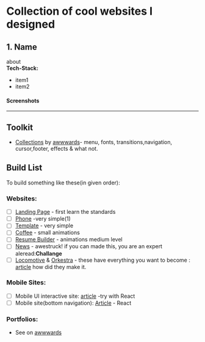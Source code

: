# Collection of cool websites I designed


## 1. Name
about
<br>**Tech-Stack:**
* item1
* item2
#### Screenshots

<hr>



## Toolkit
* [Collections](https://www.awwwards.com/collections/) by [awwwards](https://www.awwwards.com)- menu, fonts, transitions,navigation, cursor,footer, effects & what not.

## Build List
To build something like these(in given order):
### Websites:
* [ ] [Landing Page](https://demo.tutorialzine.com/2016/06/freebie-landing-page-template-with-flexbox/) - first learn the standards
* [ ] [Phone](https://www.revols.com/) -very simple(1)
* [ ] [Template](https://toi.io/) - very simple
* [ ] [Coffee](https://us.camposcoffee.com/) - small animations
* [ ] [Resume Builder](https://www.wozber.com/us) - animations medium level
* [ ] [News](https://www.bundle.app/en/contact) - awestruck! if you can made this, you are an expert aleread:**Challange**
* [ ] [Locomotive](https://locomotive.ca/en/play) & [Orkestra](https://orkestra.ca/en/homepage) - these have everything you want to become : [article](https://www.awwwards.com/in-the-mind-of-orkestra-building-a-website-that-kills-the-traditional-agency-model.html) how did they make it.
### Mobile Sites:
* [ ] Mobile UI interactive site: [article](https://medium.muz.li/ui-interactions-of-the-week-174-a80537babf54) -try with React
* [ ] Mobile site(bottom navigation): [Article](https://www.smashingmagazine.com/2019/08/bottom-navigation-pattern-mobile-web-pages/) - React 

### Portfolios:
* See on [awwwards](https://www.awwwards.com/awwwards/collections/freelance-portfolio/)